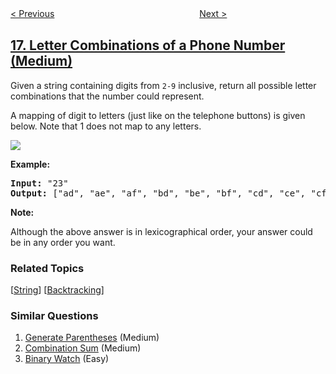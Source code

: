 <!--|This file generated by command(leetcode description); DO NOT EDIT.    |-->
<!--+----------------------------------------------------------------------+-->
<!--|@author    openset <openset.wang@gmail.com>                           |-->
<!--|@link      https://github.com/openset                                 |-->
<!--|@home      https://github.com/tonymontaro/leetcode-hints                        |-->
<!--+----------------------------------------------------------------------+-->

[< Previous](https://github.com/tonymontaro/leetcode-hints/tree/master/problems/3sum-closest "3Sum Closest")
　　　　　　　　　　　　　　　　
[Next >](https://github.com/tonymontaro/leetcode-hints/tree/master/problems/4sum "4Sum")

## [17. Letter Combinations of a Phone Number (Medium)](https://leetcode.com/problems/letter-combinations-of-a-phone-number "电话号码的字母组合")

<p>Given a string containing digits from <code>2-9</code> inclusive, return all possible letter combinations that the number could represent.</p>

<p>A mapping of digit to letters (just like on the telephone buttons) is given below. Note that 1 does not map to any letters.</p>

<p><img src="http://upload.wikimedia.org/wikipedia/commons/thumb/7/73/Telephone-keypad2.svg/200px-Telephone-keypad2.svg.png" /></p>

<p><strong>Example:</strong></p>

<pre>
<strong>Input: </strong>&quot;23&quot;
<strong>Output:</strong> [&quot;ad&quot;, &quot;ae&quot;, &quot;af&quot;, &quot;bd&quot;, &quot;be&quot;, &quot;bf&quot;, &quot;cd&quot;, &quot;ce&quot;, &quot;cf&quot;].
</pre>

<p><strong>Note:</strong></p>

<p>Although the above answer is in lexicographical order, your answer could be in any order you want.</p>

### Related Topics
  [[String](https://github.com/tonymontaro/leetcode-hints/tree/master/tag/string/README.md)]
  [[Backtracking](https://github.com/tonymontaro/leetcode-hints/tree/master/tag/backtracking/README.md)]

### Similar Questions
  1. [Generate Parentheses](https://github.com/tonymontaro/leetcode-hints/tree/master/problems/generate-parentheses) (Medium)
  1. [Combination Sum](https://github.com/tonymontaro/leetcode-hints/tree/master/problems/combination-sum) (Medium)
  1. [Binary Watch](https://github.com/tonymontaro/leetcode-hints/tree/master/problems/binary-watch) (Easy)
